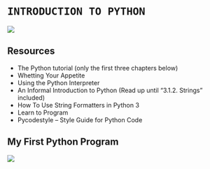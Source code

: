
# `INTRODUCTION TO PYTHON`

![](https://www.h2kinfosys.com/blog/wp-content/uploads/2020/03/Write-your-first-python-Program-1-780x405.jpg)

## Resources
- The Python tutorial (only the first three chapters below)
- Whetting Your Appetite
- Using the Python Interpreter
- An Informal Introduction to Python (Read up until “3.1.2. Strings” included)
- How To Use String Formatters in Python 3
- Learn to Program
- Pycodestyle – Style Guide for Python Code
## My First Python Program
![](https://scaler.com/topics/images/how-to-write-python-hello-world-program.webp)

